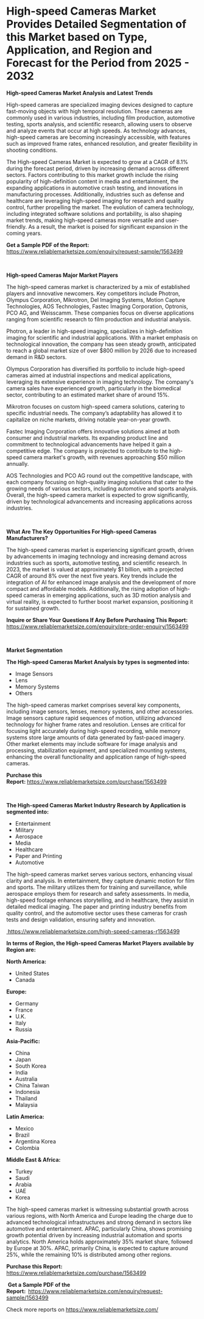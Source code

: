 <p><h1>High-speed Cameras Market Provides Detailed Segmentation of this Market based on Type, Application, and Region and Forecast for the Period from 2025 - 2032</h1></p><p><strong>High-speed Cameras Market Analysis and Latest Trends</strong></p>
<p><p>High-speed cameras are specialized imaging devices designed to capture fast-moving objects with high temporal resolution. These cameras are commonly used in various industries, including film production, automotive testing, sports analysis, and scientific research, allowing users to observe and analyze events that occur at high speeds. As technology advances, high-speed cameras are becoming increasingly accessible, with features such as improved frame rates, enhanced resolution, and greater flexibility in shooting conditions.</p><p>The High-speed Cameras Market is expected to grow at a CAGR of 8.1% during the forecast period, driven by increasing demand across different sectors. Factors contributing to this market growth include the rising popularity of high-definition content in media and entertainment, the expanding applications in automotive crash testing, and innovations in manufacturing processes. Additionally, industries such as defense and healthcare are leveraging high-speed imaging for research and quality control, further propelling the market. The evolution of camera technology, including integrated software solutions and portability, is also shaping market trends, making high-speed cameras more versatile and user-friendly. As a result, the market is poised for significant expansion in the coming years.</p></p>
<p><strong>Get a Sample PDF of the Report:&nbsp;</strong> <a href="https://www.reliablemarketsize.com/enquiry/request-sample/1563499?utm_campaign=2948&utm_medium=2&utm_source=Github&utm_content=ia&utm_term=06042025&utm_id=high-speed-cameras">https://www.reliablemarketsize.com/enquiry/request-sample/1563499</a></p>
<p>&nbsp;</p>
<p><strong>High-speed Cameras Major Market Players</strong></p>
<p><p>The high-speed cameras market is characterized by a mix of established players and innovative newcomers. Key competitors include Photron, Olympus Corporation, Mikrotron, Del Imaging Systems, Motion Capture Technologies, AOS Technologies, Fastec Imaging Corporation, Optronis, PCO AG, and Weisscamm. These companies focus on diverse applications ranging from scientific research to film production and industrial analysis.</p><p>Photron, a leader in high-speed imaging, specializes in high-definition imaging for scientific and industrial applications. With a market emphasis on technological innovation, the company has seen steady growth, anticipated to reach a global market size of over $800 million by 2026 due to increased demand in R&D sectors.</p><p>Olympus Corporation has diversified its portfolio to include high-speed cameras aimed at industrial inspections and medical applications, leveraging its extensive experience in imaging technology. The company's camera sales have experienced growth, particularly in the biomedical sector, contributing to an estimated market share of around 15%.</p><p>Mikrotron focuses on custom high-speed camera solutions, catering to specific industrial needs. The company’s adaptability has allowed it to capitalize on niche markets, driving notable year-on-year growth.</p><p>Fastec Imaging Corporation offers innovative solutions aimed at both consumer and industrial markets. Its expanding product line and commitment to technological advancements have helped it gain a competitive edge. The company is projected to contribute to the high-speed camera market's growth, with revenues approaching $50 million annually.</p><p>AOS Technologies and PCO AG round out the competitive landscape, with each company focusing on high-quality imaging solutions that cater to the growing needs of various sectors, including automotive and sports analysis. Overall, the high-speed camera market is expected to grow significantly, driven by technological advancements and increasing applications across industries.</p></p>
<p>&nbsp;</p>
<p><strong>What Are The Key Opportunities For High-speed Cameras Manufacturers?</strong></p>
<p><p>The high-speed cameras market is experiencing significant growth, driven by advancements in imaging technology and increasing demand across industries such as sports, automotive testing, and scientific research. In 2023, the market is valued at approximately $1 billion, with a projected CAGR of around 8% over the next five years. Key trends include the integration of AI for enhanced image analysis and the development of more compact and affordable models. Additionally, the rising adoption of high-speed cameras in emerging applications, such as 3D motion analysis and virtual reality, is expected to further boost market expansion, positioning it for sustained growth.</p></p>
<p><strong>Inquire or Share Your Questions If Any Before Purchasing This Report:</strong> <a href="https://www.reliablemarketsize.com/enquiry/pre-order-enquiry/1563499?utm_campaign=2948&utm_medium=2&utm_source=Github&utm_content=ia&utm_term=06042025&utm_id=high-speed-cameras">https://www.reliablemarketsize.com/enquiry/pre-order-enquiry/1563499</a></p>
<p>&nbsp;</p>
<p><strong>Market Segmentation</strong></p>
<p><strong>The High-speed Cameras Market Analysis by types is segmented into:</strong></p>
<p><ul><li>Image Sensors</li><li>Lens</li><li>Memory Systems</li><li>Others</li></ul></p>
<p><p>The high-speed cameras market comprises several key components, including image sensors, lenses, memory systems, and other accessories. Image sensors capture rapid sequences of motion, utilizing advanced technology for higher frame rates and resolution. Lenses are critical for focusing light accurately during high-speed recording, while memory systems store large amounts of data generated by fast-paced imagery. Other market elements may include software for image analysis and processing, stabilization equipment, and specialized mounting systems, enhancing the overall functionality and application range of high-speed cameras.</p></p>
<p><strong>Purchase this Report:&nbsp;</strong><a href="https://www.reliablemarketsize.com/purchase/1563499?utm_campaign=2948&utm_medium=2&utm_source=Github&utm_content=ia&utm_term=06042025&utm_id=high-speed-cameras">https://www.reliablemarketsize.com/purchase/1563499</a></p>
<p>&nbsp;</p>
<p><strong>The High-speed Cameras Market Industry Research by Application is segmented into:</strong></p>
<p><ul><li>Entertainment</li><li>Military</li><li>Aerospace</li><li>Media</li><li>Healthcare</li><li>Paper and Printing</li><li>Automotive</li></ul></p>
<p><p>The high-speed cameras market serves various sectors, enhancing visual clarity and analysis. In entertainment, they capture dynamic motion for film and sports. The military utilizes them for training and surveillance, while aerospace employs them for research and safety assessments. In media, high-speed footage enhances storytelling, and in healthcare, they assist in detailed medical imaging. The paper and printing industry benefits from quality control, and the automotive sector uses these cameras for crash tests and design validation, ensuring safety and innovation.</p></p>
<p><a href="https://www.reliablemarketsize.com/high-speed-cameras-r1563499?utm_campaign=2948&utm_medium=2&utm_source=Github&utm_content=ia&utm_term=06042025&utm_id=high-speed-cameras">&nbsp;https://www.reliablemarketsize.com/high-speed-cameras-r1563499</a></p>
<p><strong>In terms of Region, the High-speed Cameras Market Players available by Region are:</strong></p>
<p>
    <p> <strong> North America: </strong>
        <ul>
            <li>United States</li>
            <li>Canada</li>
        </ul>
        </p> 
    <p> <strong> Europe: </strong>
        <ul>
            <li>Germany</li>
            <li>France</li>
            <li>U.K.</li>
            <li>Italy</li>
            <li>Russia</li>
        </ul>
        </p> 
    <p> <strong> Asia-Pacific: </strong>
        <ul>
            <li>China</li>
            <li>Japan</li>
            <li>South Korea</li>
            <li>India</li>
            <li>Australia</li>
            <li>China Taiwan</li>
            <li>Indonesia</li>
            <li>Thailand</li>
            <li>Malaysia</li>
        </ul>
        </p> 
    <p> <strong> Latin America: </strong>
        <ul>
            <li>Mexico</li>
            <li>Brazil</li>
            <li>Argentina Korea</li>
            <li>Colombia</li>
        </ul>
        </p> 
    <p> <strong> Middle East & Africa: </strong>
        <ul>
            <li>Turkey</li>
            <li>Saudi</li>
            <li>Arabia</li>
            <li>UAE</li>
            <li>Korea</li>
        </ul>
    </p>
    </p>
<p><p>The high-speed cameras market is witnessing substantial growth across various regions, with North America and Europe leading the charge due to advanced technological infrastructures and strong demand in sectors like automotive and entertainment. APAC, particularly China, shows promising growth potential driven by increasing industrial automation and sports analytics. North America holds approximately 35% market share, followed by Europe at 30%. APAC, primarily China, is expected to capture around 25%, while the remaining 10% is distributed among other regions.</p></p>
<p><strong>Purchase this Report: </strong><a href="https://www.reliablemarketsize.com/purchase/1563499?utm_campaign=2948&utm_medium=2&utm_source=Github&utm_content=ia&utm_term=06042025&utm_id=high-speed-cameras">https://www.reliablemarketsize.com/purchase/1563499</a></p>
<p>&nbsp;<strong>Get a Sample PDF of the Report:&nbsp;&nbsp;</strong><a href="https://www.reliablemarketsize.com/enquiry/request-sample/1563499?utm_campaign=2948&utm_medium=2&utm_source=Github&utm_content=ia&utm_term=06042025&utm_id=high-speed-cameras">https://www.reliablemarketsize.com/enquiry/request-sample/1563499</a></p>
<p><strong></strong></p>
<p>Check more reports on <a href="https://www.reliablemarketsize.com/?utm_campaign=2948&utm_medium=2&utm_source=Github&utm_content=ia&utm_term=06042025&utm_id=high-speed-cameras">https://www.reliablemarketsize.com/</a></p>